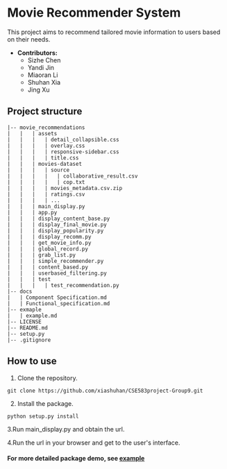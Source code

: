 # Movie Recommender System

This project aims to recommend tailored movie information to users based on their needs.

- **Contributors:** 
  - Sizhe Chen
  - Yandi Jin
  - Miaoran Li
  - Shuhan Xia
  - Jing Xu

## Project structure
```
|-- movie_recommendations
|   |   | assets
|   |   |   | detail_collapsible.css
|   |   |   | overlay.css
|   |   |   | responsive-sidebar.css
|   |   |   | title.css
|   |   | movies-dataset
|   |   |   | source
|   |   |   |   | collaborative_result.csv
|   |   |   |   | cop.txt
|   |   |   | movies_metadata.csv.zip
|   |   |   | ratings.csv
|   |   |   | ...
|   |   | main_display.py
|   |   | app.py
|   |   | display_content_base.py
|   |   | display_final_movie.py
|   |   | display_popularity.py
|   |   | display_recomm.py
|   |   | get_movie_info.py
|   |   | global_record.py
|   |   | grab_list.py
|   |   | simple_recommender.py
|   |   | content_based.py
|   |   | userbased_filtering.py
|   |   | test
|   |   |   | test_recommendation.py
|-- docs
|   | Component Specification.md
|   | Functional_specification.md
|-- exmaple
|   | example.md
|-- LICENSE
|-- README.md
|-- setup.py
|-- .gitignore
```

## How to use
1. Clone the repository.

```git clone https://github.com/xiashuhan/CSE583project-Group9.git```

2. Install the package.

```python setup.py install```

 3.Run main_display.py and obtain the url.

 4.Run the url in your browser and get to the user's interface.

#### For more detailed package demo, see [example](https://github.com/xiashuhan/CSE583project-Group9/tree/master/example)

